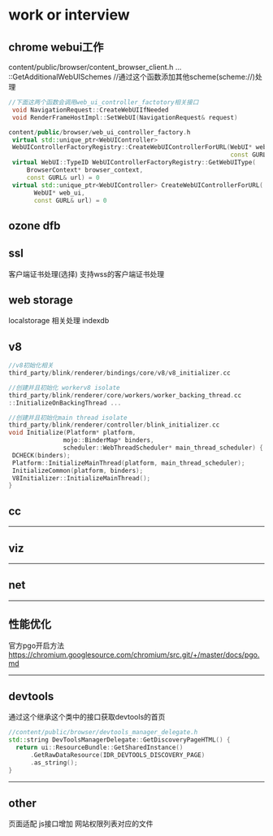 # work or interview

## chrome webui工作

 content/public/browser/content_browser_client.h
  ... ::GetAdditionalWebUISchemes
//通过这个函数添加其他scheme(scheme://)处理
 
 ``` cpp
//下面这两个函数会调用web_ui_controller_factotory相关接口
  void NavigationRequest::CreateWebUIIfNeeded
  void RenderFrameHostImpl::SetWebUI(NavigationRequest& request)

 content/public/browser/web_ui_controller_factory.h
  virtual std::unique_ptr<WebUIController>
  WebUIControllerFactoryRegistry::CreateWebUIControllerForURL(WebUI* web_ui,
                                                              const GURL& url) = 0 
  virtual WebUI::TypeID WebUIControllerFactoryRegistry::GetWebUIType(
      BrowserContext* browser_context,
      const GURL& url) = 0
  virtual std::unique_ptr<WebUIController> CreateWebUIControllerForURL(
        WebUI* web_ui,
        const GURL& url) = 0
```

## ozone dfb


## ssl

客户端证书处理(选择)
支持wss的客户端证书处理

## web storage

localstorage 相关处理
indexdb

## v8

 ``` cpp
//v8初始化相关
third_party/blink/renderer/bindings/core/v8/v8_initializer.cc

//创建并且初始化 workerv8 isolate
third_party/blink/renderer/core/workers/worker_backing_thread.cc
::InitializeOnBackingThread ... 

//创建并且初始化main thread isolate
third_party/blink/renderer/controller/blink_initializer.cc
void Initialize(Platform* platform,
                mojo::BinderMap* binders,
                scheduler::WebThreadScheduler* main_thread_scheduler) {
  DCHECK(binders);
  Platform::InitializeMainThread(platform, main_thread_scheduler);
  InitializeCommon(platform, binders);
  V8Initializer::InitializeMainThread();
}
```

## cc

---

## viz

---

## net

---

## 性能优化

官方pgo开启方法
https://chromium.googlesource.com/chromium/src.git/+/master/docs/pgo.md

---

## devtools

通过这个继承这个类中的接口获取devtools的首页

``` cpp
//content/public/browser/devtools_manager_delegate.h
std::string DevToolsManagerDelegate::GetDiscoveryPageHTML() {
  return ui::ResourceBundle::GetSharedInstance()
      .GetRawDataResource(IDR_DEVTOOLS_DISCOVERY_PAGE)
      .as_string();
}
```

---

## other

页面适配
js接口增加
网站权限列表对应的文件

``` components/content_settings/core/common/content_settings_types.mojom

